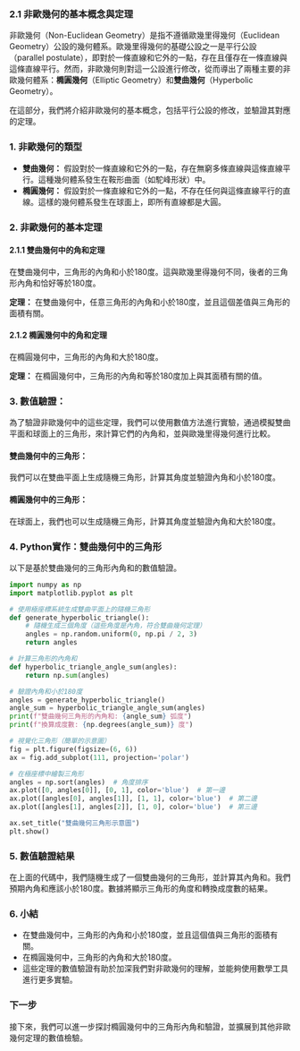 ### 2.1 **非歐幾何的基本概念與定理**

非歐幾何（Non-Euclidean Geometry）是指不遵循歐幾里得幾何（Euclidean Geometry）公設的幾何體系。歐幾里得幾何的基礎公設之一是平行公設（parallel postulate），即對於一條直線和它外的一點，存在且僅存在一條直線與這條直線平行。然而，非歐幾何則對這一公設進行修改，從而導出了兩種主要的非歐幾何體系：**橢圓幾何**（Elliptic Geometry）和**雙曲幾何**（Hyperbolic Geometry）。

在這部分，我們將介紹非歐幾何的基本概念，包括平行公設的修改，並驗證其對應的定理。

### 1. **非歐幾何的類型**

- **雙曲幾何：** 假設對於一條直線和它外的一點，存在無窮多條直線與這條直線平行。這種幾何體系發生在鞍形曲面（如駝峰形狀）中。
- **橢圓幾何：** 假設對於一條直線和它外的一點，不存在任何與這條直線平行的直線。這樣的幾何體系發生在球面上，即所有直線都是大圓。

### 2. **非歐幾何的基本定理**

#### 2.1.1 **雙曲幾何中的角和定理**
在雙曲幾何中，三角形的內角和小於180度。這與歐幾里得幾何不同，後者的三角形內角和恰好等於180度。

**定理：** 在雙曲幾何中，任意三角形的內角和小於180度，並且這個差值與三角形的面積有關。

#### 2.1.2 **橢圓幾何中的角和定理**
在橢圓幾何中，三角形的內角和大於180度。

**定理：** 在橢圓幾何中，三角形的內角和等於180度加上與其面積有關的值。

### 3. **數值驗證：**

為了驗證非歐幾何中的這些定理，我們可以使用數值方法進行實驗，通過模擬雙曲平面和球面上的三角形，來計算它們的內角和，並與歐幾里得幾何進行比較。

#### **雙曲幾何中的三角形：**

我們可以在雙曲平面上生成隨機三角形，計算其角度並驗證內角和小於180度。

#### **橢圓幾何中的三角形：**

在球面上，我們也可以生成隨機三角形，計算其角度並驗證內角和大於180度。

### 4. **Python實作：雙曲幾何中的三角形**

以下是基於雙曲幾何的三角形內角和的數值驗證。

```python
import numpy as np
import matplotlib.pyplot as plt

# 使用極座標系統生成雙曲平面上的隨機三角形
def generate_hyperbolic_triangle():
    # 隨機生成三個角度（這些角度是內角，符合雙曲幾何定理）
    angles = np.random.uniform(0, np.pi / 2, 3)
    return angles

# 計算三角形的內角和
def hyperbolic_triangle_angle_sum(angles):
    return np.sum(angles)

# 驗證內角和小於180度
angles = generate_hyperbolic_triangle()
angle_sum = hyperbolic_triangle_angle_sum(angles)
print(f"雙曲幾何三角形的內角和: {angle_sum} 弧度")
print(f"換算成度數: {np.degrees(angle_sum)} 度")

# 視覺化三角形（簡單的示意圖）
fig = plt.figure(figsize=(6, 6))
ax = fig.add_subplot(111, projection='polar')

# 在極座標中繪製三角形
angles = np.sort(angles)  # 角度排序
ax.plot([0, angles[0]], [0, 1], color='blue')  # 第一邊
ax.plot([angles[0], angles[1]], [1, 1], color='blue')  # 第二邊
ax.plot([angles[1], angles[2]], [1, 0], color='blue')  # 第三邊

ax.set_title("雙曲幾何三角形示意圖")
plt.show()
```

### 5. **數值驗證結果**

在上面的代碼中，我們隨機生成了一個雙曲幾何的三角形，並計算其內角和。我們預期內角和應該小於180度。數據將顯示三角形的角度和轉換成度數的結果。

### 6. **小結**

- 在雙曲幾何中，三角形的內角和小於180度，並且這個值與三角形的面積有關。
- 在橢圓幾何中，三角形的內角和大於180度。
- 這些定理的數值驗證有助於加深我們對非歐幾何的理解，並能夠使用數學工具進行更多實驗。

### 下一步

接下來，我們可以進一步探討橢圓幾何中的三角形內角和驗證，並擴展到其他非歐幾何定理的數值檢驗。